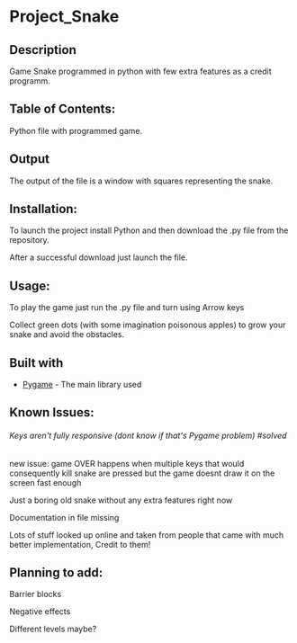 # Project_Snake
 
 ## Description
 Game Snake programmed in python with few extra features as a credit programm.
 ## Table of Contents:
 Python file with programmed game.
 ## Output
 The output of the file is a window with squares representing the snake. 
 
 ## Installation:
 To launch the project install Python and then download the .py file from the repository. 
 
 After a successful download just launch the file.
 ## Usage:
 To play the game just run the .py file and turn using Arrow keys 
 
 Collect green dots (with some imagination poisonous apples) to grow your snake and avoid the obstacles.
 ## Built with
 * [Pygame](https://www.pygame.org/) - The main library used
 ## Known Issues:
###### Keys aren't fully responsive (dont know if that's Pygame problem) #solved
 new issue: game OVER happens when multiple keys that would consequently kill snake are pressed but the game doesnt 
 draw it on the screen fast enough 
 
 Just a boring old snake without any extra features right now
 
 Documentation in file missing
 
 Lots of stuff looked up online and taken from people that came with much better implementation, Credit to them!
 ## Planning to add:
 Barrier blocks
 
 Negative effects
 
 Different levels maybe?
 
 
 
